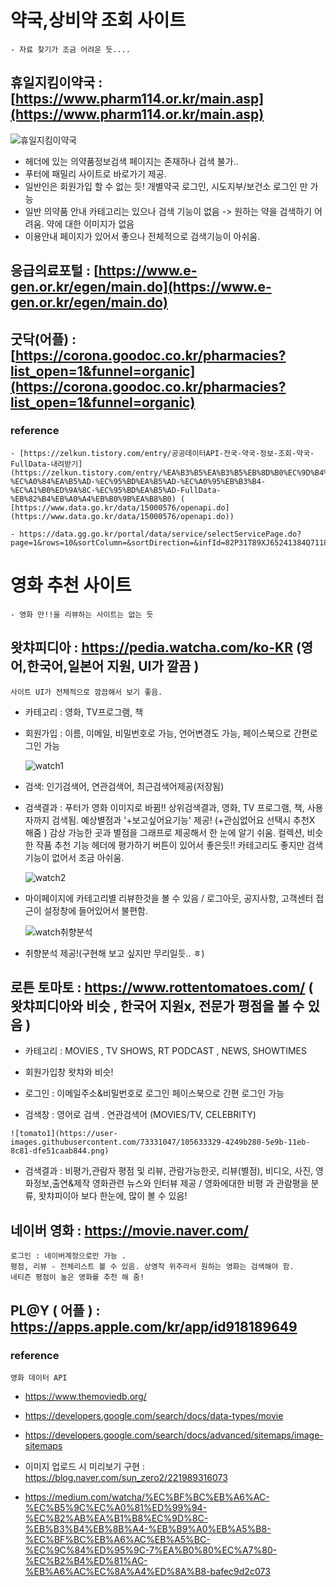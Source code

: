 # 약국,상비약 조회 사이트 
    - 자료 찾기가 조금 어려운 듯....

## 휴일지킴이약국 :  [https://www.pharm114.or.kr/main.asp](https://www.pharm114.or.kr/main.asp)

![휴일지킴이약국](https://user-images.githubusercontent.com/73331047/105633334-4d9cde00-5e9b-11eb-840c-081f00931dc1.png)


 - 헤더에 있는 의약품정보검색 페이지는 존재하나 검색 불가..
 - 푸터에 패밀리 사이트로 바로가기 제공. 
 - 일반인은 회원가입 할 수 없는 듯! 개별약국 로그인, 시도지부/보건소 로그인 만 가능 
 - 일반 의약품 안내 카테고리는 있으나 검색 기능이 없음 ->  원하는 약을 검색하기 어려움.
    약에 대한 이미지가 없음
 - 이용안내 페이지가 있어서 좋으나 전체적으로 검색기능이 아쉬움. 

## 응급의료포털 : [https://www.e-gen.or.kr/egen/main.do](https://www.e-gen.or.kr/egen/main.do)
## 굿닥(어플) : [https://corona.goodoc.co.kr/pharmacies?list_open=1&funnel=organic](https://corona.goodoc.co.kr/pharmacies?list_open=1&funnel=organic)


### reference 
    - [https://zelkun.tistory.com/entry/공공데이터API-전국-약국-정보-조회-약국-FullData-내려받기](https://zelkun.tistory.com/entry/%EA%B3%B5%EA%B3%B5%EB%8D%B0%EC%9D%B4%ED%84%B0API-%EC%A0%84%EA%B5%AD-%EC%95%BD%EA%B5%AD-%EC%A0%95%EB%B3%B4-%EC%A1%B0%ED%9A%8C-%EC%95%BD%EA%B5%AD-FullData-%EB%82%B4%EB%A0%A4%EB%B0%9B%EA%B8%B0) ( [https://www.data.go.kr/data/15000576/openapi.do](https://www.data.go.kr/data/15000576/openapi.do))

    - https://data.gg.go.kr/portal/data/service/selectServicePage.do?page=1&rows=10&sortColumn=&sortDirection=&infId=82P31T89XJ65241384Q7118669&infSeq=3&order=&loc=&BIZPLC_NM=&BSN_STATE_NM=&REFINE_ROADNM_ADDR=




# 영화 추천 사이트  
    - 영화 만!!을 리뷰하는 사이트는 없는 듯 

 ## 왓챠피디아 : https://pedia.watcha.com/ko-KR  (영어,한국어,일본어 지원, UI가 깔끔  )
    사이트 UI가 전체적으로 깜끔해서 보기 좋음. 
 - 카테고리 : 영화, TV프로그램, 책
 - 회원가입 : 이름, 이메일, 비밀번호로 가능, 언어변경도 가능, 페이스북으로 간편로그인 가능 

    ![watch1](https://user-images.githubusercontent.com/73331047/105632852-bd5d9980-5e98-11eb-921e-ce81a2c34fd8.png)

 - 검색: 인기검색어, 연관검색어, 최근검색어제공(저장됨)   
 - 검색결과 : 푸터가 영화 이미지로 바뀜!!
            상위검색결과, 영화, TV 프로그램, 책, 사용자까지 검색됨. 
            예상별점과 '+보고싶어요기능' 제공! (+관심없어요 선택시 추천X 해줌 )
            감상 가능한 곳과 별점을 그래프로 제공해서 한 눈에 알기 쉬움.
            컬렉션, 비슷한 작품 추천 기능
    헤더에 평가하기 버튼이 있어서 좋은듯!!
    카테고리도 좋지만 검색기능이 없어서 조금 아쉬움.

    ![watch2](https://user-images.githubusercontent.com/73331047/105632879-e120df80-5e98-11eb-8b7a-d3b709e01930.png)

 - 마이페이지에  카테고리별 리뷰한것을 볼 수 있음 /
    로그아웃, 공지사항, 고객센터 접근이 설정창에 들어있어서 불편함.

    ![watch취향분석](https://user-images.githubusercontent.com/73331047/105632893-f138bf00-5e98-11eb-8eaf-3eb4cd36cfde.png) 

 - 취향분석 제공!(구현해 보고 싶지만 무리일듯.. ㅎ) 
    

             
## 로튼 토마토 : https://www.rottentomatoes.com/   ( 왓챠피디아와 비슷 , 한국어 지원x, 전문가 평점을 볼 수 있음  )  
    
   - 카테고리 : MOVIES , TV SHOWS, RT PODCAST , NEWS, SHOWTIMES 
   - 회원가입창 왓챠와 비슷!
   - 로그인 : 이메일주소&비밀번호로 로그인 페이스북으로 간편 로그인 가능 

   - 검색창 : 영어로 검색 . 연관검색어 (MOVIES/TV, CELEBRITY)

    ![tomato1](https://user-images.githubusercontent.com/73331047/105633329-4249b280-5e9b-11eb-8c81-dfe51caab844.png)

   - 검색결과 : 비평가,관람자 평점 및 리뷰, 관람가능한곳, 리뷰(별점), 비디오, 사진,
            영화정보,출연&제작 영화관련 뉴스와 인터뷰 제공 / 
            영화에대한 비평 과 관람평을 분류,  왓챠피이아 보다 한눈에, 많이 볼 수 있음!

## 네이버 영화 : https://movie.naver.com/
    로그인 : 네이버계정으로만 가능 .
    평점, 리뷰 - 전체리스트 볼 수 있음. 상영작 위주라서 원하는 영화는 검색해야 함. 
    네티즌 평점이 높은 영화를 추천 해 줌! 


## PL@Y ( 어플 ) : https://apps.apple.com/kr/app/id918189649  


### reference 
    영화 데이터 API
 - https://www.themoviedb.org/  
 - https://developers.google.com/search/docs/data-types/movie
 - https://developers.google.com/search/docs/advanced/sitemaps/image-sitemaps


- 이미지 업로드 시 미리보기 구현 : https://blog.naver.com/sun_zero2/221989316073

- https://medium.com/watcha/%EC%BF%BC%EB%A6%AC-%EC%B5%9C%EC%A0%81%ED%99%94-%EC%B2%AB%EA%B1%B8%EC%9D%8C-%EB%B3%B4%EB%8B%A4-%EB%B9%A0%EB%A5%B8-%EC%BF%BC%EB%A6%AC%EB%A5%BC-%EC%9C%84%ED%95%9C-7%EA%B0%80%EC%A7%80-%EC%B2%B4%ED%81%AC-%EB%A6%AC%EC%8A%A4%ED%8A%B8-bafec9d2c073

